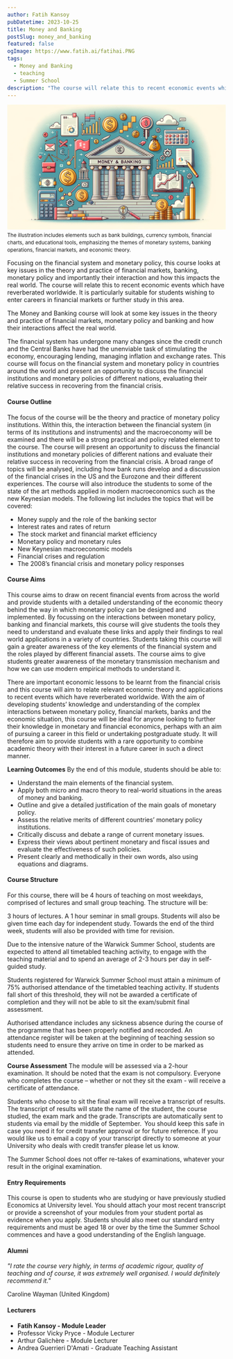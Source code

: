 ```yaml
---
author: Fatih Kansoy
pubDatetime: 2023-10-25
title: Money and Banking
postSlug: money_and_banking
featured: false
ogImage: https://www.fatih.ai/fatihai.PNG
tags:
  - Money and Banking
  - teaching
  - Summer School
description: "The course will relate this to recent economic events which have reverberated worldwide. It is particularly suitable for students wishing to enter careers in financial markets or further study in this area. The Money and Banking course will look at some key issues in the theory and practice of financial markets, monetary policy and banking and how their interactions affect the real world."
---
```


<small>![EC916 Topics in Global Finance](moneyandbanking.png)</small>
<small>The illustration  includes elements such as bank buildings, currency symbols, financial charts, and educational tools, emphasizing the themes of monetary systems, banking operations, financial markets, and economic theory. </small>

Focusing on the financial system and monetary policy, this course looks at key issues in the theory and practice of financial markets, banking, monetary policy and importantly their interaction and how this impacts the real world.
The course will relate this to recent economic events which have reverberated worldwide. It is particularly suitable for students wishing to enter careers in financial markets or further study in this area.

The Money and Banking course will look at some key issues in the theory and practice of financial markets, monetary policy and banking and how their interactions affect the real world.

The financial system has undergone many changes since the credit crunch and the Central Banks have had the unenviable task of stimulating the economy, encouraging lending, managing inflation and exchange rates. This course will focus on the financial system and monetary policy in countries around the world and present an opportunity to discuss the financial institutions and monetary policies of different nations, evaluating their relative success in recovering from the financial crisis.

#### Course Outline

The focus of the course will be the theory and practice of monetary policy institutions. Within this, the interaction between the financial system (in terms of its institutions and instruments) and the macroeconomy will be examined and there will be a strong practical and policy related element to the course. The course will present an opportunity to discuss the financial institutions and monetary policies of different nations and evaluate their relative success in recovering from the financial crisis. A broad range of topics will be analysed, including how bank runs develop and a discussion of the financial crises in the US and the Eurozone and their different experiences. The course will also introduce the students to some of the state of the art methods applied in modern macroeconomics such as the new Keynesian models.
The following list includes the topics that will be covered:

- Money supply and the role of the banking sector
- Interest rates and rates of return
- The stock market and financial market efficiency
- Monetary policy and monetary rules
- New Keynesian macroeconomic models
- Financial crises and regulation
- The 2008’s financial crisis and monetary policy responses

#### Course Aims

This course aims to draw on recent financial events from across the world and provide students with a detailed understanding of the economic theory behind the way in which monetary policy can be designed and implemented. By focussing on the interactions between monetary policy, banking and financial markets, this course will give students the tools they need to understand and evaluate these links and apply their findings to real world applications in a variety of countries. Students taking this course will gain a greater awareness of the key elements of the financial system and the roles played by different financial assets. The course aims to give students greater awareness of the monetary transmission mechanism and how we can use modern empirical methods to understand it.

There are important economic lessons to be learnt from the financial crisis and this course will aim to relate relevant economic theory and applications to recent events which have reverberated worldwide. With the aim of developing students’ knowledge and understanding of the complex interactions between monetary policy, financial markets, banks and the economic situation, this course will be ideal for anyone looking to further their knowledge in monetary and financial economics, perhaps with an aim of pursuing a career in this field or undertaking postgraduate study. It will therefore aim to provide students with a rare opportunity to combine academic theory with their interest in a future career in such a direct manner.

**Learning Outcomes**
By the end of this module, students should be able to:

- Understand the main elements of the financial system.
- Apply both micro and macro theory to real-world situations in the areas of money and banking.
- Outline and give a detailed justification of the main goals of monetary policy.
- Assess the relative merits of different countries’ monetary policy institutions.
- Critically discuss and debate a range of current monetary issues.
- Express their views about pertinent monetary and fiscal issues and evaluate the effectiveness of such policies.
- Present clearly and methodically in their own words, also using equations and diagrams.

#### Course Structure

For this course, there will be 4 hours of teaching on most weekdays, comprised of lectures and small group teaching. The structure will be:

3 hours of lectures.
A 1 hour seminar in small groups.
Students will also be given time each day for independent study. Towards the end of the third week, students will also be provided with time for revision.

Due to the intensive nature of the Warwick Summer School, students are expected to attend all timetabled teaching activity, to engage with the teaching material and to spend an average of 2-3 hours per day in self-guided study.

Students registered for Warwick Summer School must attain a minimum of 75% authorised attendance of the timetabled teaching activity. If students fall short of this threshold, they will not be awarded a certificate of completion and they will not be able to sit the exam/submit final assessment.

Authorised attendance includes any sickness absence during the course of the programme that has been properly notified and recorded. An attendance register will be taken at the beginning of teaching session so students need to ensure they arrive on time in order to be marked as attended.

**Course Assessment**
The module will be assessed via a 2-hour examination. It should be noted that the exam is not compulsory. Everyone who completes the course – whether or not they sit the exam - will receive a certificate of attendance.

Students who choose to sit the final exam will receive a transcript of results. The transcript of results will state the name of the student, the course studied, the exam mark and the grade. Transcripts are automatically sent to students via email by the middle of September.  You should keep this safe in case you need it for credit transfer approval or for future reference. If you would like us to email a copy of your transcript directly to someone at your University who deals with credit transfer please let us know.

The Summer School does not offer re-takes of examinations, whatever your result in the original examination.

#### Entry Requirements

This course is open to students who are studying or have previously studied Economics at University level. You should attach your most recent transcript or provide a screenshot of your modules from your student portal as evidence when you apply. Students should also meet our standard entry requirements and must be aged 18 or over by the time the Summer School commences and have a good understanding of the English language.

#### Alumni

_"I rate the course very highly, in terms of academic rigour, quality of teaching and of course, it was extremely well organised. I would definitely recommend it."_

Caroline Wayman (United Kingdom)

#### Lecturers

- **Fatih Kansoy - Module Leader**
- Professor Vicky Pryce - Module Lecturer
- Arthur Galichère - Module Lecturer
- Andrea Guerrieri D'Amati - Graduate Teaching Assistant
